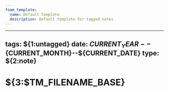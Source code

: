 ```yaml
---
foam_template:
  name: Default template
  description: Default template for tagged notes
---
```


---
tags: ${1:untagged}
date: ${CURRENT_YEAR}--${CURRENT_MONTH}--${CURRENT_DATE}
type: ${2:note}
---

# ${3:$TM_FILENAME_BASE}
